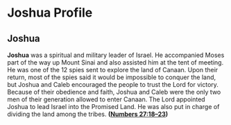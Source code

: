 # Joshua Profile

## Joshua

**Joshua** was a spiritual and military leader of Israel. He accompanied Moses part of the way up Mount Sinai and also assisted him at the tent of meeting. He was one of the 12 spies sent to explore the land of Canaan. Upon their return, most of the spies said it would be impossible to conquer the land, but Joshua and Caleb encouraged the people to trust the Lord for victory. Because of their obedience and faith, Joshua and Caleb were the only two men of their generation allowed to enter Canaan. The Lord appointed Joshua to lead Israel into the Promised Land. He was also put in charge of dividing the land among the tribes. **([Numbers 27:18–23](https://www.esv.org/Numbers+27%3A18%E2%80%9323/))**

